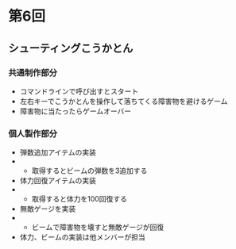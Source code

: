 # 第6回
## シューティングこうかとん
### 共通制作部分
- コマンドラインで呼び出すとスタート
- 左右キーでこうかとんを操作して落ちてくる障害物を避けるゲーム
- 障害物に当たったらゲームオーバー
### 個人製作部分
- 弾数追加アイテムの実装
- - 取得するとビームの弾数を3追加する
- 体力回復アイテムの実装
- - 取得すると体力を100回復する
- 無敵ゲージを実装
- - ビームで障害物を壊すと無敵ゲージが回復
- 体力、ビームの実装は他メンバーが担当
